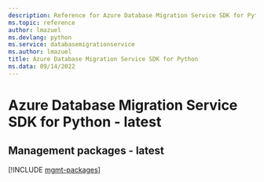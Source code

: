 ```yaml
---
description: Reference for Azure Database Migration Service SDK for Python
ms.topic: reference
author: lmazuel
ms.devlang: python
ms.service: databasemigrationservice
ms.author: lmazuel
title: Azure Database Migration Service SDK for Python
ms.data: 09/14/2022
---
```

# Azure Database Migration Service SDK for Python - latest

## Management packages - latest
[!INCLUDE [mgmt-packages](database-migration-service-mgmt-index.md)]